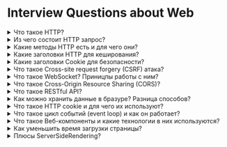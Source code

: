 # Interview Questions about Web

<details>
<summary>
Что такое HTTP?
</summary>
Hypertext Transfer Protocol

Протокол прикладного уровня для передачи данных по сети

Самый частоиспользуемый

Он создан для связи между веб-браузерами и веб-серверами, хотя в принципе HTTP может использоваться и для других целей. Протокол следует классической клиент-серверной модели, когда клиент открывает соединение для создания запроса, а затем ждет ответа. HTTP - это протокол без сохранения состояния, то есть сервер не сохраняет никаких данных (состояние) между двумя парами "запрос-ответ". Несмотря на то, что HTTP основан на TCP/IP, он также может использовать любой другой протокол транспортного уровня с гарантированной доставкой.

Ниже перечислены общие функции, управляемые с HTTP:

-   Кэш. Сервер может инструктировать прокси и клиенты: что и как долго кэшировать. Клиент может инструктировать прокси промежуточных кэшей игнорировать хранимые документы.

-   Ослабление ограничений источника. Для предотвращения шпионских и других, нарушающих приватность, вторжений, веб-браузер обчеспечивает строгое разделеление между веб-сайтами. Только страницы из того же источника могут получить доступ к информации на веб-странице. Хотя такие ограничение нагружают сервер, заголовки HTTP могут ослабить строгое разделение на стороне сервера, позволяя документу стать частью информации с различных доменов (по причинам безопасности).

-   Аутентификация. Некоторые страницы доступны только специальным пользователям. Базовая аутентификация может предоставляться через HTTP, либо через использование заголовка WWW-Authenticate и подобных ему, либо с помощью настройки спецсессии, используя куки.

-   Прокси и тунелирование. Серверы и/или клиенты часто располагаются в интранете, и скрывают свои истинные IP-адреса от других. HTTP запросы идут через прокси для пересечения этого сетевого барьера. Не все прокси -- HTTP прокси. SOCKS-протокол, например, оперирует на более низком уровне. Другие, как, например, ftp, могут быть обработаны этими прокси.

-   Сессии. Использование HTTP кук позволяет связать запрос с состоянием на сервере. Это создает сессию, хотя ядро HTTP -- протокол без состояния. Это полезно не только для корзин в интернет-магазинах, но также для любых сайтов, позволяющих пользователю настроить выход.

</details>

<details>
<summary>
Из чего состоит HTTP запрос?
</summary>

-   Строка запроса RequestLine (method, url, http version)
-   Заголовки Message Header (описывают тело сообщения, передача параметров)
-   тело сообщения, entity body (сама информация, может отсутсвовать)

</details>

<details>
<summary>
Какие методы HTTP есть и для чего они?
</summary>

частоиспользуемые:

-   GET - для получения данных, нет entity body
-   POST - для создания данных, есть entity body
-   DELETE - для удаления данных, есть entity body
-   PATCH- для частичного изменения данных, есть entity body
-   PUT - для перезаписи\замены существущих данных, есть entity body
-   OPTIONS - используется для описания параметров соединения с ресурсом.
-   HEAD - запрос данных как GET, но без тела ответа

HEAD For example, if a URL might produce a large download, a HEAD request could read its Content-Length header to check the filesize without actually downloading the file.

OPTIONS To find out which request methods a server supports\
In CORS, a preflight request is sent with the OPTIONS method so that the server can respond if it is acceptable to send the request. In this example, we will request permission for these parameters\
[options by dev mozilla](https://developer.mozilla.org/en-US/docs/Web/HTTP/Methods/OPTIONS)

```js
//req
curl -X OPTIONS https://example.org -i

//res
HTTP/1.1 204 No Content
Allow: OPTIONS, GET, HEAD, POST
Cache-Control: max-age=604800
Date: Thu, 13 Oct 2016 11:45:00 GMT
Server: EOS (lax004/2813)
```

Ничего не мешает удалять данные POST запросом, но для лучше семантики стоит использовать DELETE\
поглядите Microsoft Giudelines для построения rest api

</details>

<details>
<summary>
Какие заголовки HTTP для кеширования?
</summary>

-   Cache-Control = управляет кешировать ли + если да, то где и как

```html
Cache-Control: no-cache, no-store, must-revalidate Cache-Control: private
Cache-Control: public
```

-   Expiration
    директива "max-age=<seconds>" — максимальное время, в течение которого ресурс считается "свежим"

-   Pragma

</details>

<details>
<summary>
Какие заголовки Cookie для безопасности?
</summary>

-   SameSite: None \ Lax \ Strict \ None
-   secure: frue \ false
-   httpOnly: frue \ false

одинаковые домены но разными схемами http и https = разыне сайты для кукисов

#### SameSite определяет надо ли блокировать куки для третьих лиц

-   Strict = Кукисы будут отправлены только для запросов со своего оригина, но не для запросов с сайтов другого домена

    подходит для кукисов, позволяющих:

    -   изменять пароль на сайте
    -   совершать покупку
    -   выпускать ядерные ракеты и т.д.

-   Lax = кукисы на другой домен не отправляются + из-за чужого ресурса(картинка с твоего блога) тоже нет, но если юзер пойдет на сайт кукисов(на твой блог), то отправятся

    pov: ты залогинен на ютюбе\
    и зашел на чужой сайт\
    видос придложится сохранить "Посмотреть позже" именно в твой аккаунт\
    т.к. у тебя есть Lax кукисы\
    => с сайта pereborom.ru отсылается запрос на youtube.com добавляющий этот видос в "Посмотреть позже"

    pov: ты очистил кукисы от ютюба и local storage от ютюба\
    => _ ты будто вышел из аккаунта гугловского (на самом деле мануально вышел) _\
    => на сайте у тебя не будет фичи добавить видос в "Посмотреть позже"\
    пока ты не залогинишься на ютюбчике снова

-   None = Кукисы отсылаются с любого домена, НО Только Secure

#### Secure

защищает кукисы от кражи на незащищенных соединениях, т.к. secure=true разрешает отправлять кукисы только на HTTPS соединениях

#### HttpOnly

HttpOnly=true

запрещает доступ JavaScript'у доступ к кукисам (через document.cookie)\
но разрешает отсылать их в запросах

Если указано withCredentials=true, то любые кукисы(и даже HttpOnly=false) будут отсылаться, но не будут видны в любом случае

</details>

<details>
<summary>
Что такое Cross-site request forgery (CSRF) атака?
</summary>

атака пользуется тем, что кукисы прикрепляются к любому запросу на данном домене в независимости кто их отправляет

```html
<!-- Картинка на сайте evil.example -->
<img src="https://www.youtube.com/index.php?action=delete&id=123" />
```

например, посещаем сайт evil.example\
тогда он может послать запрос, например, на `удаление видоса` на youtube.com (ведь в примере с "Watch Later" смог)\
если youtube.com не проверит такой запрос, то пиши пропало, беда пришла всему западу, лопнет как мыльный пузырь наш IT-толстячок.. хеххе....

по-русски = "Подложный запрос с чужого домена"

для защиты:

-   RESTful API
-   secure tokens

</details>

<details>
<summary>
Что такое WebSocket? Приницпы работы с ним?
</summary>

upgraded http протокол

протокол для взаимодействия в реальном времени(real-time)

сообщения передаются пока одна из сторон не закроет соединение

Протокол WebSocket («веб-сокет»), описанный в спецификации RFC 6455, обеспечивает возможность обмена данными между браузером и сервером через постоянное соединение. Данные передаются по нему в обоих направлениях в виде «пакетов», без разрыва соединения и дополнительных HTTP-запросов.

Чтобы открыть веб-сокет-соединение, нам нужно создать объект new WebSocket, указав в url-адресе специальный протокол ws:

```js
let socket = new WebSocket("ws://javascript.info")
```

Как только объект WebSocket создан, мы должны слушать его события. Их всего 4:

-   open – соединение установлено,
-   message – получены данные,
-   error – ошибка,
-   close – соединение закрыто.

Вот пример:

```js
let socket = new WebSocket("wss://javascript.info/article/websocket/demo/hello")

socket.onopen = function (e) {
	alert("[open] Соединение установлено")
	alert("Отправляем данные на сервер")
	socket.send("Меня зовут Джон")
}

socket.onmessage = function (event) {
	alert(`[message] Данные получены с сервера: ${event.data}`)
}

socket.onclose = function (event) {
	if (event.wasClean) {
		alert(
			`[close] Соединение закрыто чисто, код=${event.code} причина=${event.reason}`
		)
	} else {
		// например, сервер убил процесс или сеть недоступна
		// обычно в этом случае event.code 1006
		alert("[close] Соединение прервано")
	}
}

socket.onerror = function (error) {
	alert(`[error] ${error.message}`)
}
```

Вызов socket.send(body) принимает body в виде строки или любом бинарном формате включая Blob, ArrayBuffer и другие. Дополнительных настроек не требуется, просто отправляем в любом формате. При получении данных, текст всегда поступает в виде строки. А для бинарных данных мы можем выбрать один из двух форматов: Blob или ArrayBuffer.

</details>

<details>

<summary>
	Что такое Cross-Origin Resource Sharing (CORS)?
</summary>

Cross-Origin Resource Sharing (CORS) — механизм, использующий дополнительные HTTP-заголовки, чтобы дать возможность агенту пользователя получать разрешения на доступ к выбранным ресурсам с сервера на источнике (домене), отличном от того, что сайт использует в данный момент. Говорят, что агент пользователя делает запрос с другого источника (cross-origin HTTP request), если источник текущего документа отличается от запрашиваемого ресурса доменом, протоколом или портом.

В целях безопасности браузеры ограничивают cross-origin запросы, инициируемые скриптами. Например, XMLHttpRequest и Fetch API следуют политике одного источника (same-origin policy). Это значит, что web-приложения, использующие такие API, могут запрашивать HTTP-ресурсы только с того домена, с которого были загружены, пока не будут использованы CORS-заголовки.

</details>

<details>
<summary>
Что такое RESTful API?
</summary>

REST = стиль архитектуры программы

RESTful API = это HTTP API, которые можно считать RESTful, если они придерживаются ограничений REST архитектуры

популярный архитектурный подход клиент-сервер

ограничения:

-   для передачи данных обычно JSON
-   разделение CRUD операций к одному и тому же URL с помощью HTTP методов
-   клиент-серверный протокол + без состояния + может кешировать

REST = Representaional State Transfer = Представительная Передача Состояния

</details>

<details>
<summary>
Как можно хранить данные в бразуре? Разница способов?
</summary>

Cookies, Local Storage, Session Storage

1. cookies:

    - отправляются вместе с каждым HTTP запросом
    - можно указать время самоуничтожения (expearation time)
    - есть ограничение по памяти
    - могут быть доступны для других сайтов

2. session storage & local storage:

    - данные хранятся пока их не удалят явным образом
    - данные доступны ТОЛЬКО для того же самого origin'а
    - сервер не может их изменять как кукисы

3. session storage:

    - данные доступны только внтури browser tab
    - данные удаляются при закрытии browser tab

4. local storage:

    - данные НЕ удаляются при закрытии browser tab или браузера

5. indexDB:

    - для больших проектов в браузерах Chromium

```html

```

</details>

<details>
<summary>
Что такое HTTP cookie и для чего их используют?
</summary>

HTTP cookie (web cookie, cookie браузера) - это небольшой фрагмент данных, отправляемый сервером на браузер пользователя, который тот может сохранить и отсылать обратно с новым запросом к данному серверу. Это, в частности, позволяет узнать, с одного ли браузера пришли оба запроса (например, для аутентификации пользователя). Они запоминают информацию о состоянии для протокола HTTP, который сам по себе этого делать не умеет.

Cookie используются, главным образом, для:

-   Управления сеансом (логины, корзины для виртуальных покупок)
-   Персонализации (пользовательские предпочтения)
-   Мониторинга (отслеживания поведения пользователя)

Получив HTTP-запрос, вместе с откликом сервер может отправить заголовок Set-Cookie с ответом. Cookie обычно запоминаются браузером и посылаются в значении заголовка HTTP Cookie с каждым новым запросом к одному и тому же серверу. Можно задать срок действия cookie, а также срок его жизни, после которого cookie не будет отправляться. Также можно указать ограничения на путь и домен, то есть указать, в течении какого времени и к какому сайту оно отсылается.

Куки можно создавать через JavaScript при помощи свойства Document.cookie. Если флаг HttpOnly не установлен, то и доступ к существующим cookies можно получить через JavaScript.

```js
document.cookie = "yummy_cookie=choco"
document.cookie = "tasty_cookie=strawberry"
```

</details>

<details>
<summary>
Что такое цикл событий (event loop) и как он работает?</summary>

event loop является малой частью в большом механизме, который организует "ассинхронность" в браузере(или другом js runtime)

код в джс читается и выполняется последовательно сверху вниз
по пути выполнения кода:

1. все действия попадают в call stack (очередь вызовов)
2. кроме асинхронного кода, который исполняетсяо параллельно коду в WebAPI
3. далее асинхронный код идёт в callback queue(очередь ожидания)
4. асинхронный код ждёт своей очереди на вход в call stack
5. когда полностью освобождается call stack, то наш асинхронный код выполняется в call stack'е

</details>

<details>
<summary>Что такое Веб-компоненты и какие технологии в них используются?</summary>

Веб-компоненты — технология, которая позволяет создавать многократно используемые компоненты в веб-документах и веб-приложениях. Веб-компоненты поддерживаются веб-браузерами напрямую и не требуют дополнительных библиотек для работы.

Веб-компоненты включают четыре технологии, каждая из которых может использоваться отдельно от других:

-   Custom Elements — API для создания собственных HTML элементов.
-   HTML Templates — тег позволяет реализовывать изолированные DOM-элементы.
-   Shadow DOM — изолирует DOM и стили в разных элементах.
-   HTML Imports — импорт HTML документов.
</details>

<details>
<summary>Как уменьшить время загрузки страницы?</summary>

-   разделять код на чанки (chunks)
-   сжимать картинки + выдавать соответсвующие для viewport'а
-   lazy loading
-   ServerSideRendering

-   service worker ИЛИ Web Worker для больших вычислений
-   content delivery network = географически распределенная сетевая система серваков, выдающих сайт ближайщему к себе юзеру
-   кеширование сайта
-   кеширование на уровне серверов = нижний сервер посылает запрос верхнему

</details>
<details>
<summary>Плюсы ServerSideRendering?</summary>

-   хорош для SEO = роботы читают готовый сайт, а не грузят его джс
-   повышает скорость загрузки страницы

</details>
